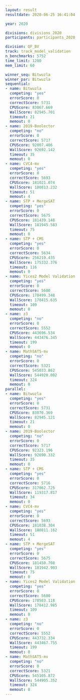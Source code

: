 ```yaml
---
layout: result
resultdate: 2020-06-25 16:41:04

year: 2020

divisions: divisions_2020
participants: participants_2020

division: QF_BV
track: track_model_validation
n_benchmarks: 5752
time_limit: 1200
mem_limit: 60

winner_seq: Bitwuzla
winner_par: Bitwuzla
sequential:
- name: Bitwuzla
  competing: "yes"
  errorScore: 0
  correctScore: 5731
  CPUScore: 83067.669
  WallScore: 82945.701
  timeout: 21
  memout: 0
- name: 2019-Boolector
  competing: "no"
  errorScore: 0
  correctScore: 5717
  CPUScore: 92007.406
  WallScore: 92692.142
  timeout: 35
  memout: 0
- name: CVC4-mv
  competing: "yes"
  errorScore: 0
  correctScore: 5693
  CPUScore: 181021.074
  WallScore: 180813.232
  timeout: 51
  memout: 4
- name: STP + MergeSAT
  competing: "yes"
  errorScore: 0
  correctScore: 5675
  CPUScore: 181439.148
  WallScore: 181945.583
  timeout: 75
  memout: 0
- name: STP + CMS
  competing: "yes"
  errorScore: 0
  correctScore: 5634
  CPUScore: 256210.435
  WallScore: 175332.376
  timeout: 116
  memout: 0
- name: Yices2 Model Validation
  competing: "yes"
  errorScore: 0
  correctScore: 5600
  CPUScore: 178499.348
  WallScore: 178415.635
  timeout: 109
  memout: 0
- name: z3
  competing: "no"
  errorScore: 0
  correctScore: 5552
  CPUScore: 443696.534
  WallScore: 443476.345
  timeout: 199
  memout: 0
- name: MathSAT5-mv
  competing: "no"
  errorScore: 0
  correctScore: 5321
  CPUScore: 545033.862
  WallScore: 544920.002
  timeout: 324
  memout: 0
parallel:
- name: Bitwuzla
  competing: "yes"
  errorScore: 0
  correctScore: 5731
  CPUScore: 83070.369
  WallScore: 82945.121
  timeout: 21
  memout: 0
- name: 2019-Boolector
  competing: "no"
  errorScore: 0
  correctScore: 5717
  CPUScore: 92323.196
  WallScore: 92690.332
  timeout: 35
  memout: 0
- name: STP + CMS
  competing: "yes"
  errorScore: 0
  correctScore: 5716
  CPUScore: 317862.725
  WallScore: 119317.817
  timeout: 34
  memout: 0
- name: CVC4-mv
  competing: "yes"
  errorScore: 0
  correctScore: 5693
  CPUScore: 181038.304
  WallScore: 180811.162
  timeout: 51
  memout: 4
- name: STP + MergeSAT
  competing: "yes"
  errorScore: 0
  correctScore: 5675
  CPUScore: 181450.708
  WallScore: 181942.903
  timeout: 75
  memout: 0
- name: Yices2 Model Validation
  competing: "yes"
  errorScore: 0
  correctScore: 5600
  CPUScore: 178503.118
  WallScore: 178412.985
  timeout: 109
  memout: 0
- name: z3
  competing: "no"
  errorScore: 0
  correctScore: 5552
  CPUScore: 443732.334
  WallScore: 443467.755
  timeout: 199
  memout: 0
- name: MathSAT5-mv
  competing: "no"
  errorScore: 0
  correctScore: 5321
  CPUScore: 545105.872
  WallScore: 544905.352
  timeout: 324
  memout: 0
---
```

